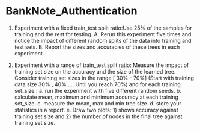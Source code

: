# BankNote_Authentication
1. Experiment with a fixed train_test split ratio:Use 25% of the samples for
training and the rest for testing.
    A.	Rerun this experiment five times and notice the impact of different random splits of the data into training and test sets.
    B.	Report the sizes and accuracies of these trees in each experiment.


2. Experiment with a range of train_test split ratio: Measure the impact of
training set size on the accuracy and the size of the learned tree.
Consider training set sizes in the range [ 30% - 70%] (Start with training
data size 30% , 40% .... Until you reach 70%) and for each training
set_size :
a. run the experiment with five different random seeds.
b. calculate mean, maximum and minimum accuracy at each training
set_size.
c. measure the mean, max and min tree size.
d. store your statistics in a report.
e. Draw two plots: 1) shows accuracy against training set size and 2)
the number of nodes in the final tree against training set size.
